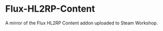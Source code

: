 # Flux-HL2RP-Content

A mirror of the Flux HL2RP Content addon uploaded to Steam Workshop.

[https://steamcommunity.com/sharedfiles/filedetails/?id=1657745375]: https://steamcommunity.com/sharedfiles/filedetails/?id=1657745375
